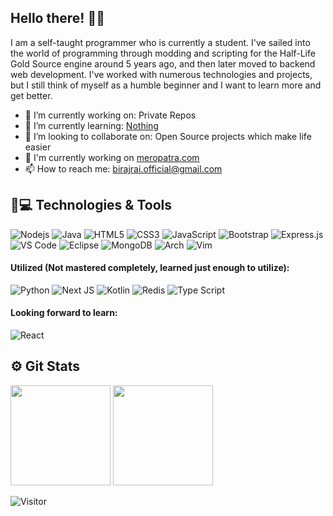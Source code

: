## Hello there! 👾✨

I am a self-taught programmer who is currently a student. I've sailed into the world of programming through modding and scripting for the Half-Life Gold Source engine around 5 years ago, and then later moved to backend web development. I've worked with numerous technologies and projects, but I still think of myself as a humble beginner and I want to learn more and get better.

- 🔭 I’m currently working on: Private Repos
- 🌱 I’m currently learning: [Nothing](https://birajrai.github.io)
- 👯 I’m looking to collaborate on: Open Source projects which make life easier
- 👾 I'm currently working on [meropatra.com](https://meropatra.com)
- 📫 How to reach me: birajrai.official@gmail.com

## 🚀💻 Technologies & Tools

![Nodejs](https://img.shields.io/badge/Node%20JS-black?style=flat-square&logo=Node.js)
![Java](https://img.shields.io/badge/Java-orange?style=flat-square&logo=Java)
![HTML5](https://img.shields.io/badge/-HTML5-E34F26?style=flat-square&logo=html5&logoColor=white)
![CSS3](https://img.shields.io/badge/-CSS3-1572B6?style=flat-square&logo=css3)
![JavaScript](https://img.shields.io/badge/-Java%20Script-black?style=flat-square&logo=javascript)
![Bootstrap](https://img.shields.io/badge/-Bootstrap-563D7C?style=flat-square&logo=bootstrap)
![Express.js](https://img.shields.io/badge/express.js-%23404d59.svg?style=flat-square&logo=express&logoColor=%2361DAFB)
![VS Code](https://img.shields.io/badge/-VS%20Code-007ACC?style=flat-square&logo=visual-studio-code)
![Eclipse](https://img.shields.io/badge/Eclipse-FE7A16.svg?style=flat-square&logo=Eclipse&logoColor=white)
![MongoDB](https://img.shields.io/badge/-Mongo%20DB-black?style=flat-square&logo=mongodb)
![Arch](https://img.shields.io/badge/Arch%20Linux-1793D1?logo=arch-linux&logoColor=fff&style=flat-square)
![Vim](https://img.shields.io/badge/VIM-%2311AB00.svg?style=flat-square&logo=vim&logoColor=white)

#### Utilized (Not mastered completely, learned just enough to utilize):
![Python](https://img.shields.io/badge/Python-3670A0?style=flat-square&logo=python&logoColor=ffdd54)
![Next JS](https://img.shields.io/badge/Next-black?style=flat-square&logo=next.js&logoColor=white)
![Kotlin](https://img.shields.io/badge/Kotlin-0095D5?&style=flat-square&logo=kotlin&logoColor=white)
![Redis](https://img.shields.io/badge/-Redis-black?style=flat-square&logo=Redis)
![Type Script](https://img.shields.io/badge/Type%20Script-%23007ACC.svg?style=flat-square&logo=typescript&logoColor=white)

#### Looking forward to learn:
![React](https://img.shields.io/badge/React-20232A?style=flat-square&logo=react&logoColor=61DAFB)

 ## ⚙️ Git Stats

<img height="160" src="https://github-readme-stats-zeta-virid.vercel.app/api?username=birajrai&show_icons=true&theme=tokyonight"> <img height="160" src="https://github-readme-stats-zeta-virid.vercel.app/api/top-langs/?username=birajrai&langs_count=5&layout=compact&theme=tokyonight">

![Visitor](https://visitor-badge.laobi.icu/badge?page_id=birajrai.birajrai)
